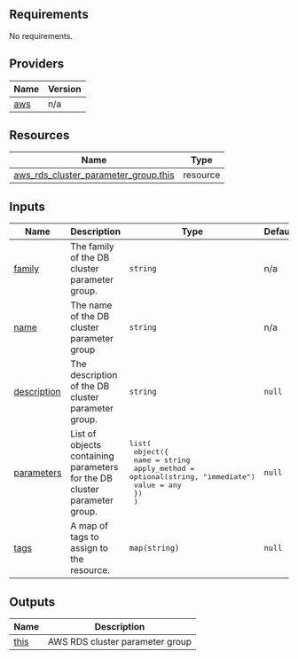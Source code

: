 <!-- BEGIN_TF_DOCS -->
## Requirements

No requirements.

## Providers

| Name | Version |
|------|---------|
| <a name="provider_aws"></a> [aws](#provider\_aws) | n/a |

## Resources

| Name | Type |
|------|------|
| [aws_rds_cluster_parameter_group.this](https://registry.terraform.io/providers/hashicorp/aws/latest/docs/resources/rds_cluster_parameter_group) | resource |

## Inputs

| Name | Description | Type | Default | Required |
|------|-------------|------|---------|:--------:|
| <a name="input_family"></a> [family](#input\_family) | The family of the DB cluster parameter group. | `string` | n/a | yes |
| <a name="input_name"></a> [name](#input\_name) | The name of the DB cluster parameter group | `string` | n/a | yes |
| <a name="input_description"></a> [description](#input\_description) | The description of the DB cluster parameter group. | `string` | `null` | no |
| <a name="input_parameters"></a> [parameters](#input\_parameters) | List of objects containing parameters for the DB cluster parameter group. | <pre>list(<br>    object({<br>      name         = string<br>      apply_method = optional(string, "immediate")<br>      value        = any<br>    })<br>  )</pre> | `null` | no |
| <a name="input_tags"></a> [tags](#input\_tags) | A map of tags to assign to the resource. | `map(string)` | `null` | no |

## Outputs

| Name | Description |
|------|-------------|
| <a name="output_this"></a> [this](#output\_this) | AWS RDS cluster parameter group |
<!-- END_TF_DOCS -->
